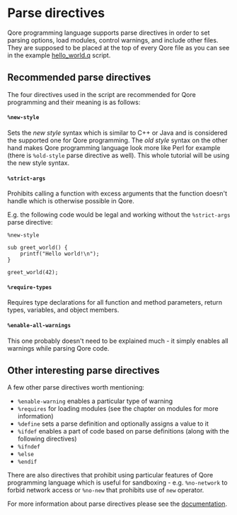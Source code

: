 # Parse directives

Qore programming language supports parse directives in order to set parsing options, load modules, control warnings, and
include other files. They are supposed to be placed at the top of every Qore file as you can see in
the example [hello_world.q](hello_world.q) script.

## Recommended parse directives

The four directives used in the script are recommended for Qore programming and their meaning is as follows:

#### `%new-style`

Sets the *new style* syntax which is similar to C++ or Java and is considered the supported one for Qore programming.
The *old style* syntax on the other hand makes Qore programming language look more like Perl for example (there is
`%old-style` parse directive as well). This whole tutorial will be using the new style syntax.

#### `%strict-args`

Prohibits calling a function with excess arguments that the function doesn't handle which is otherwise possible in Qore.

E.g. the following code would be legal and working without the `%strict-args` parse directive:
```
%new-style

sub greet_world() {
    printf("Hello world!\n");
}

greet_world(42);
```

#### `%require-types`

Requires type declarations for all function and method parameters, return types, variables, and object members.

#### `%enable-all-warnings`

This one probably doesn't need to be explained much - it simply enables all warnings while parsing Qore code.

## Other interesting parse directives

A few other parse directives worth mentioning:

- `%enable-warning` enables a particular type of warning
- `%requires` for loading modules (see the chapter on modules for more information)
- `%define` sets a parse definition and optionally assigns a value to it
- `%ifdef` enables a part of code based on parse definitions (along with the following directives)
- `%ifndef`
- `%else`
- `%endif`

There are also directives that prohibit using particular features of Qore programming language which is useful for
sandboxing - e.g. `%no-network` to forbid network access or `%no-new` that prohibits use of `new` operator.

For more information about parse directives please see the
[documentation](https://docs.qore.org/current/lang/html/parse_directives.html).
